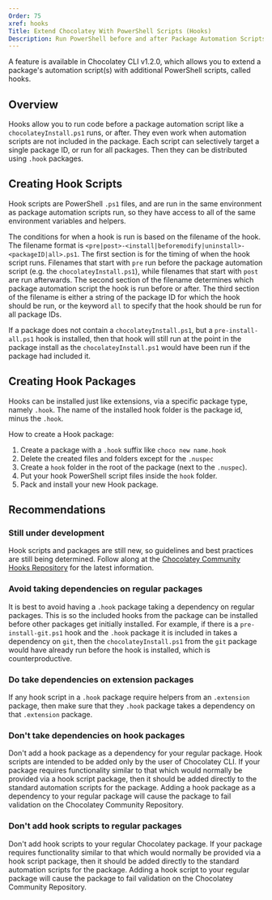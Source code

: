 ```yaml
---
Order: 75
xref: hooks
Title: Extend Chocolatey With PowerShell Scripts (Hooks)
Description: Run PowerShell before and after Package Automation Scripts
---
```


A feature is available in Chocolatey CLI v1.2.0, which allows you to extend a package's automation script(s) with additional PowerShell scripts, called hooks. 

## Overview

Hooks allow you to run code before a package automation script like a `chocolateyInstall.ps1` runs, or after. They even work when automation scripts are not included in the package. Each script can selectively target a single package ID, or run for all packages. Then they can be distributed using `.hook` packages.

## Creating Hook Scripts

Hook scripts are PowerShell `.ps1` files, and are run in the same environment as package automation scripts run, so they have access to all of the same environment variables and helpers. 

The conditions for when a hook is run is based on the filename of the hook. The filename format is `<pre|post>-<install|beforemodify|uninstall>-<packageID|all>.ps1`. The first section is for the timing of when the hook script runs. Filenames that start with `pre` run before the package automation script (e.g. the `chocolateyInstall.ps1`), while filenames that start with `post` are run afterwards. The second section of the filename determines which package automation script the hook is run before or after. The third section of the filename is either a string of the package ID for which the hook should be run, or the keyword `all` to specify that the hook should be run for all package IDs.

If a package does not contain a `chocolateyInstall.ps1`, but a `pre-install-all.ps1` hook is installed, then that hook will still run at the point in the package install as the `chocolateyInstall.ps1` would have been run if the package had included it. 

## Creating Hook Packages

Hooks can be installed just like extensions, via a specific package type, namely `.hook`. The name of the installed hook folder is the package id, minus the `.hook`.

How to create a Hook package:

1. Create a package with a `.hook` suffix like `choco new name.hook`
1. Delete the created files and folders except for the `.nuspec`
1. Create a `hook` folder in the root of the package (next to the `.nuspec`).
1. Put your hook PowerShell script files inside the `hook` folder.
1. Pack and install your new Hook package.

## Recommendations

### Still under development

Hook scripts and packages are still new, so guidelines and best practices are still being determined. Follow along at the [Chocolatey Community Hooks Repository](https://github.com/chocolatey-community/chocolatey-hooks) for the latest information.

### Avoid taking dependencies on regular packages

It is best to avoid having a `.hook` package taking a dependency on regular packages. This is so the included hooks from the package can be installed before other packages get initially installed. For example, if there is a `pre-install-git.ps1` hook and the `.hook` package it is included in takes a dependency on `git`, then the `chocolateyInstall.ps1` from the `git` package would have already run before the hook is installed, which is counterproductive.

### Do take dependencies on extension packages

If any hook script in a `.hook` package require helpers from an `.extension` package, then make sure that they `.hook` package takes a dependency on that `.extension` package.

### Don't take dependencies on hook packages

Don't add a hook package as a dependency for your regular package. Hook scripts are intended to be added only by the user of Chocolatey CLI. If your package requires functionality similar to that which would normally be provided via a hook script package, then it should be added directly to the standard automation scripts for the package. Adding a hook package as a dependency to your regular package will cause the package to fail validation on the Chocolatey Community Repository.

### Don't add hook scripts to regular packages

Don't add hook scripts to your regular Chocolatey package. If your package requires functionality similar to that which would normally be provided via a hook script package, then it should be added directly to the standard automation scripts for the package. Adding a hook script to your regular package will cause the package to fail validation on the Chocolatey Community Repository.
